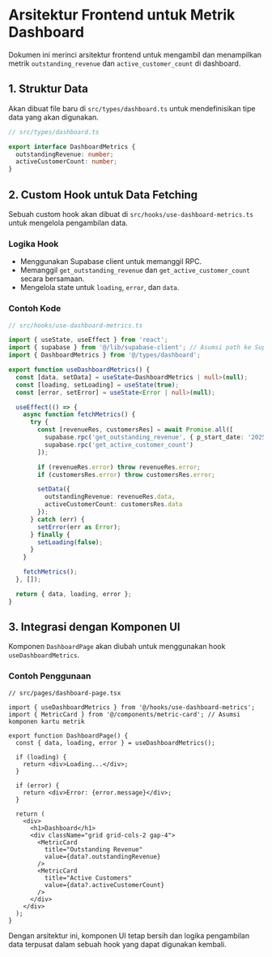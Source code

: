 # Arsitektur Frontend untuk Metrik Dashboard

Dokumen ini merinci arsitektur frontend untuk mengambil dan menampilkan metrik `outstanding_revenue` dan `active_customer_count` di dashboard.

## 1. Struktur Data

Akan dibuat file baru di `src/types/dashboard.ts` untuk mendefinisikan tipe data yang akan digunakan.

```typescript
// src/types/dashboard.ts

export interface DashboardMetrics {
  outstandingRevenue: number;
  activeCustomerCount: number;
}
```

## 2. Custom Hook untuk Data Fetching

Sebuah custom hook akan dibuat di `src/hooks/use-dashboard-metrics.ts` untuk mengelola pengambilan data.

### Logika Hook

-   Menggunakan Supabase client untuk memanggil RPC.
-   Memanggil `get_outstanding_revenue` dan `get_active_customer_count` secara bersamaan.
-   Mengelola state untuk `loading`, `error`, dan `data`.

### Contoh Kode

```typescript
// src/hooks/use-dashboard-metrics.ts

import { useState, useEffect } from 'react';
import { supabase } from '@/lib/supabase-client'; // Asumsi path ke Supabase client
import { DashboardMetrics } from '@/types/dashboard';

export function useDashboardMetrics() {
  const [data, setData] = useState<DashboardMetrics | null>(null);
  const [loading, setLoading] = useState(true);
  const [error, setError] = useState<Error | null>(null);

  useEffect(() => {
    async function fetchMetrics() {
      try {
        const [revenueRes, customersRes] = await Promise.all([
          supabase.rpc('get_outstanding_revenue', { p_start_date: '2025-08-01' }),
          supabase.rpc('get_active_customer_count')
        ]);

        if (revenueRes.error) throw revenueRes.error;
        if (customersRes.error) throw customersRes.error;

        setData({
          outstandingRevenue: revenueRes.data,
          activeCustomerCount: customersRes.data
        });
      } catch (err) {
        setError(err as Error);
      } finally {
        setLoading(false);
      }
    }

    fetchMetrics();
  }, []);

  return { data, loading, error };
}
```

## 3. Integrasi dengan Komponen UI

Komponen `DashboardPage` akan diubah untuk menggunakan hook `useDashboardMetrics`.

### Contoh Penggunaan

```tsx
// src/pages/dashboard-page.tsx

import { useDashboardMetrics } from '@/hooks/use-dashboard-metrics';
import { MetricCard } from '@/components/metric-card'; // Asumsi komponen kartu metrik

export function DashboardPage() {
  const { data, loading, error } = useDashboardMetrics();

  if (loading) {
    return <div>Loading...</div>;
  }

  if (error) {
    return <div>Error: {error.message}</div>;
  }

  return (
    <div>
      <h1>Dashboard</h1>
      <div className="grid grid-cols-2 gap-4">
        <MetricCard
          title="Outstanding Revenue"
          value={data?.outstandingRevenue}
        />
        <MetricCard
          title="Active Customers"
          value={data?.activeCustomerCount}
        />
      </div>
    </div>
  );
}
```

Dengan arsitektur ini, komponen UI tetap bersih dan logika pengambilan data terpusat dalam sebuah hook yang dapat digunakan kembali.